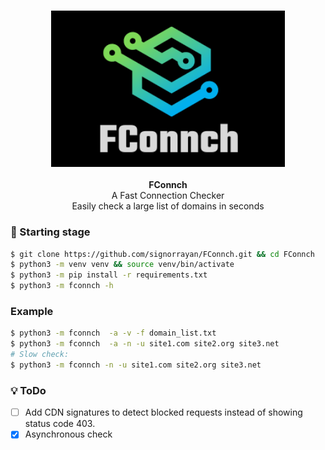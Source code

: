 <h3 align="center"><img src="media/logo.png" alt="logo" height="250px"></h3>

<p align="center">
    <b>FConnch</b><br>
    A Fast Connection Checker
    <br>Easily check a large list of domains in seconds
    <br>
</p>

### :blue_book: Starting stage
```bash
$ git clone https://github.com/signorrayan/FConnch.git && cd FConnch
$ python3 -m venv venv && source venv/bin/activate
$ python3 -m pip install -r requirements.txt
$ python3 -m fconnch -h
```

### Example
```bash
$ python3 -m fconnch  -a -v -f domain_list.txt
$ python3 -m fconnch  -a -n -u site1.com site2.org site3.net
# Slow check:
$ python3 -m fconnch -n -u site1.com site2.org site3.net
```


### :bulb: ToDo
- [ ] Add CDN signatures to detect blocked requests instead of showing status code 403.
- [x] Asynchronous check
